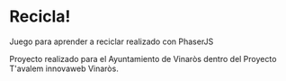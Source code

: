 # Recicla! 

  Juego para aprender a reciclar realizado con PhaserJS 

  Proyecto realizado para el Ayuntamiento de Vinaròs dentro del Proyecto T'avalem innovaweb Vinaròs.
